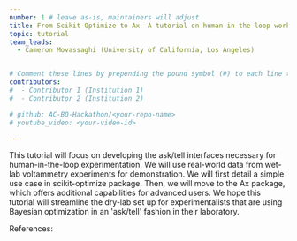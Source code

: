 ```yaml
---
number: 1 # leave as-is, maintainers will adjust
title: From Scikit-Optimize to Ax- A tutorial on human-in-the-loop workflows 
topic: tutorial
team_leads:
  - Cameron Movassaghi (University of California, Los Angeles)


# Comment these lines by prepending the pound symbol (#) to each line to hide these elements
contributors:
#  - Contributor 1 (Institution 1)
#  - Contributor 2 (Institution 2)

# github: AC-BO-Hackathon/<your-repo-name>
# youtube_video: <your-video-id>

---
```


This tutorial will focus on developing the ask/tell interfaces necessary for human-in-the-loop experimentation. We will use real-world data from wet-lab voltammetry experiments for demonstration. We will first detail a simple use case in scikit-optimize package. Then, we will move to the Ax package, which offers additional capabilities for advanced users. We hope this tutorial will streamline the dry-lab set up for experimentalists that are using Bayesian optimization in an 'ask/tell' fashion in their laboratory.  

References:
